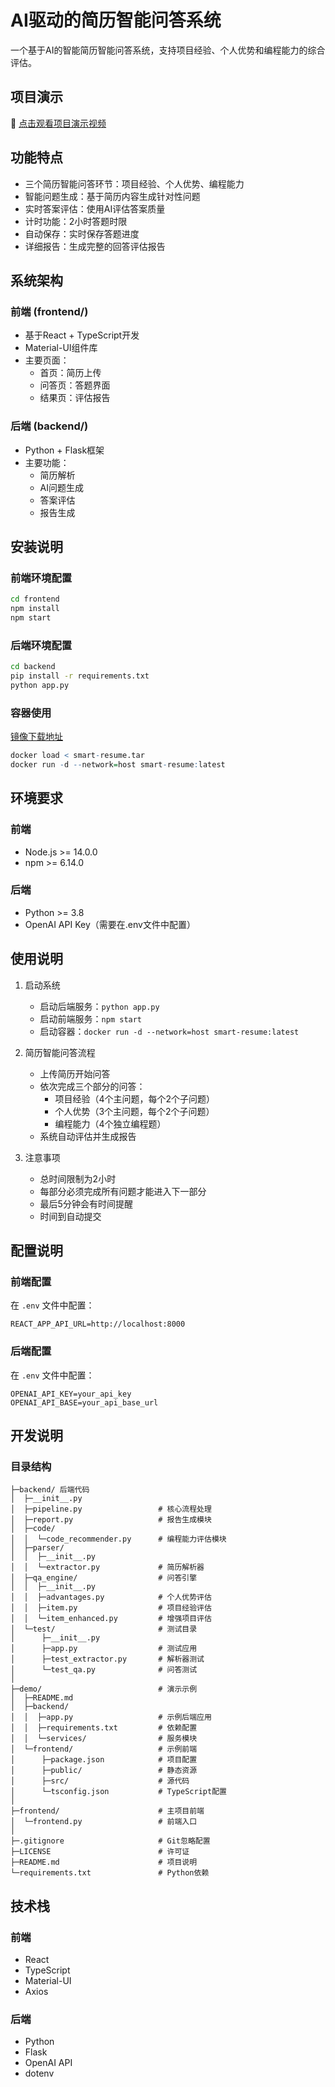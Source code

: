# AI驱动的简历智能问答系统

一个基于AI的智能简历智能问答系统，支持项目经验、个人优势和编程能力的综合评估。

## 项目演示

🎥 [点击观看项目演示视频](https://www.bilibili.com/video/BV19qKizsEcQ/)

## 功能特点

- 三个简历智能问答环节：项目经验、个人优势、编程能力
- 智能问题生成：基于简历内容生成针对性问题
- 实时答案评估：使用AI评估答案质量
- 计时功能：2小时答题时限
- 自动保存：实时保存答题进度
- 详细报告：生成完整的回答评估报告

## 系统架构

### 前端 (frontend/)
- 基于React + TypeScript开发
- Material-UI组件库
- 主要页面：
  - 首页：简历上传
  - 问答页：答题界面
  - 结果页：评估报告

### 后端 (backend/)
- Python + Flask框架
- 主要功能：
  - 简历解析
  - AI问题生成
  - 答案评估
  - 报告生成

## 安装说明

### 前端环境配置
```bash
cd frontend
npm install
npm start
```

### 后端环境配置
```bash
cd backend
pip install -r requirements.txt
python app.py
```

### 容器使用

[镜像下载地址](https://pan.quark.cn/s/d9f0921b4dd0)

```q
docker load < smart-resume.tar
docker run -d --network=host smart-resume:latest
```

## 环境要求

### 前端
- Node.js >= 14.0.0
- npm >= 6.14.0

### 后端
- Python >= 3.8
- OpenAI API Key（需要在.env文件中配置）

## 使用说明

1. 启动系统
   - 启动后端服务：`python app.py`
   - 启动前端服务：`npm start`
   - 启动容器：`docker run -d --network=host smart-resume:latest`
   
2. 简历智能问答流程
   - 上传简历开始问答
   - 依次完成三个部分的问答：
     - 项目经验（4个主问题，每个2个子问题）
     - 个人优势（3个主问题，每个2个子问题）
     - 编程能力（4个独立编程题）
   - 系统自动评估并生成报告

3. 注意事项
   - 总时间限制为2小时
   - 每部分必须完成所有问题才能进入下一部分
   - 最后5分钟会有时间提醒
   - 时间到自动提交

## 配置说明

### 前端配置
在 `.env` 文件中配置：
```
REACT_APP_API_URL=http://localhost:8000
```

### 后端配置
在 `.env` 文件中配置：
```
OPENAI_API_KEY=your_api_key
OPENAI_API_BASE=your_api_base_url
```

## 开发说明

### 目录结构
```
├─backend/ 后端代码
│  ├─__init__.py
│  ├─pipeline.py                 # 核心流程处理
│  ├─report.py                   # 报告生成模块
│  ├─code/
│  │  └─code_recommender.py      # 编程能力评估模块
│  ├─parser/
│  │  ├─__init__.py
│  │  └─extractor.py             # 简历解析器
│  ├─qa_engine/                  # 问答引擎
│  │  ├─__init__.py
│  │  ├─advantages.py            # 个人优势评估
│  │  ├─item.py                  # 项目经验评估
│  │  └─item_enhanced.py         # 增强项目评估
│  └─test/                       # 测试目录
│      ├─__init__.py
│      ├─app.py                  # 测试应用
│      ├─test_extractor.py       # 解析器测试
│      └─test_qa.py              # 问答测试
│
├─demo/                          # 演示示例
│  ├─README.md
│  ├─backend/
│  │  ├─app.py                   # 示例后端应用
│  │  ├─requirements.txt         # 依赖配置
│  │  └─services/                # 服务模块
│  └─frontend/                   # 示例前端
│      ├─package.json            # 项目配置
│      ├─public/                 # 静态资源
│      ├─src/                    # 源代码
│      └─tsconfig.json           # TypeScript配置
│
├─frontend/                      # 主项目前端
│  └─frontend.py                 # 前端入口
│
├─.gitignore                     # Git忽略配置
├─LICENSE                        # 许可证
├─README.md                      # 项目说明
└─requirements.txt               # Python依赖
```

## 技术栈

### 前端
- React
- TypeScript
- Material-UI
- Axios

### 后端
- Python
- Flask
- OpenAI API
- dotenv
